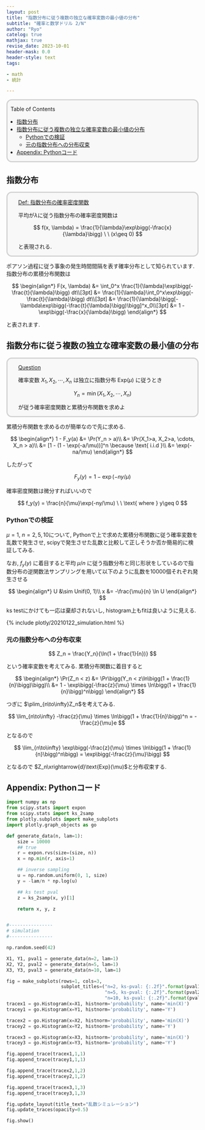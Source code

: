 ```yaml
---
layout: post
title: "指数分布に従う複数の独立な確率変数の最小値の分布"
subtitle: "確率と数学ドリル 2/N"
author: "Ryo"
catelog: true
mathjax: true
revise_date: 2023-10-01
header-mask: 0.0
header-style: text
tags:

- math
- 統計

---
```


<div style='border-radius: 1em; border-style:solid; border-color:#D3D3D3; background-color:#F8F8F8'>

<p class="h4">&nbsp;&nbsp;Table of Contents</p>

<!-- START doctoc generated TOC please keep comment here to allow auto update -->
<!-- DON'T EDIT THIS SECTION, INSTEAD RE-RUN doctoc TO UPDATE -->

- [指数分布](#%E6%8C%87%E6%95%B0%E5%88%86%E5%B8%83)
- [指数分布に従う複数の独立な確率変数の最小値の分布](#%E6%8C%87%E6%95%B0%E5%88%86%E5%B8%83%E3%81%AB%E5%BE%93%E3%81%86%E8%A4%87%E6%95%B0%E3%81%AE%E7%8B%AC%E7%AB%8B%E3%81%AA%E7%A2%BA%E7%8E%87%E5%A4%89%E6%95%B0%E3%81%AE%E6%9C%80%E5%B0%8F%E5%80%A4%E3%81%AE%E5%88%86%E5%B8%83)
  - [Pythonでの検証](#python%E3%81%A7%E3%81%AE%E6%A4%9C%E8%A8%BC)
  - [元の指数分布への分布収束](#%E5%85%83%E3%81%AE%E6%8C%87%E6%95%B0%E5%88%86%E5%B8%83%E3%81%B8%E3%81%AE%E5%88%86%E5%B8%83%E5%8F%8E%E6%9D%9F)
- [Appendix: Pythonコード](#appendix-python%E3%82%B3%E3%83%BC%E3%83%89)

<!-- END doctoc generated TOC please keep comment here to allow auto update -->


</div>

## 指数分布

<div style='padding-left: 2em; padding-right: 2em; border-radius: 1em; border-style:solid; border-color:#D3D3D3; background-color:#F8F8F8'>
<p class="h4"><ins>Def: 指数分布の確率密度関数</ins></p>

平均が$\lambda$に従う指数分布の確率密度関数は

$$
f(x, \lambda) = \frac{1}{\lambda}\exp\bigg(-\frac{x}{\lambda}\bigg) \ \ (x\geq 0)
$$

と表現される.

</div>

ポアソン過程に従う事象の発生時間間隔を表す確率分布として知られています. 指数分布の累積分布関数は

$$
\begin{align*}
F(x, \lambda) &= \int_0^x \frac{1}{\lambda}\exp\bigg(-\frac{t}{\lambda}\bigg) dt\\[3pt]
     &= \frac{1}{\lambda}\int_0^x\exp\bigg(-\frac{t}{\lambda}\bigg) dt\\[3pt]
     &= \frac{1}{\lambda}\bigg[-\lambda\exp\bigg(-\frac{t}{\lambda}\bigg)\bigg]^x_0\\[3pt]
     &= 1 - \exp\bigg(-\frac{x}{\lambda}\bigg)
\end{align*}
$$

と表されます.

## 指数分布に従う複数の独立な確率変数の最小値の分布

<div style='padding-left: 2em; padding-right: 2em; border-radius: 1em; border-style:solid; border-color:#D3D3D3; background-color:#F8F8F8'>
<p class="h4"><ins>Question </ins></p>

確率変数 $X_1, X_2, \cdots, X_n$ は独立に指数分布 $\text{Exp}(\mu)$ に従うとき

$$
Y_n = \min(X_1, X_2, \cdots, X_n)
$$

が従う確率密度関数と累積分布関数を求めよ

</div>

累積分布関数を求めるのが簡単なので先に求める.

$$
\begin{align*}
1 - F_y(a) &= \Pr(Y_n > a)\\
           &= \Pr(X_1>a, X_2>a, \cdots, X_n > a)\\
           &= [1 - (1 - \exp(-a/\mu))]^n \because \text{ i.i.d }\\
           &= \exp(-na/\mu)
\end{align*}
$$

したがって 

$$
F_y(y) = 1 - \exp(-ny/\mu)
$$

確率密度関数は微分すればいいので

$$
f_y(y) = \frac{n}{\mu}\exp(-ny/\mu) \  \ \text{ where } y\geq 0
$$

### Pythonでの検証

$\mu = 1$, $n=2, 5, 10$について, Pythonで上で求めた累積分布関数に従う確率変数を乱数で発生させ, 
scipyで発生させた乱数と比較して正しそうか否か簡易的に検証してみる.

なお, $f_y(y)$ に着目すると平均 $\mu/n$ に従う指数分布と同じ形状をしているので指数分布の逆関数法サンプリングを用いて以下のように乱数を10000個それぞれ発生させる

$$
\begin{align*}
U &\sim Unif(0, 1)\\
x &= -\frac{\mu}{n} \ln U
\end{align*}
$$

ks testにかけても一応は棄却されないし, histogram上もfitは良いように見える.

{% include plotly/20210122_simulation.html %}

### 元の指数分布への分布収束

$$
Z_n = \frac{Y_n}{\ln(1 + \frac{1}{n})}
$$

という確率変数を考えてみる. 累積分布関数に着目すると

$$
\begin{align*}
\Pr(Z_n < z) &= \Pr\bigg(Y_n < z\ln\bigg(1 + \frac{1}{n}\bigg)\bigg)\\
             &= 1 - \exp\bigg(-\frac{z}{\mu} \times \ln\bigg(1 + \frac{1}{n}\bigg)^n\bigg)
\end{align*}
$$

つぎに $\plim_{n\to\infty}Z_n$を考えてみる.

$$
\lim_{n\to\infty} -\frac{z}{\mu} \times \ln\bigg(1 + \frac{1}{n}\bigg)^n = -\frac{z}{\mu}e
$$

となるので

$$
\lim_{n\to\infty} \exp\bigg(-\frac{z}{\mu} \times \ln\bigg(1 + \frac{1}{n}\bigg)^n\bigg) = \exp\bigg(-\frac{z}{\mu}\bigg)
$$


となるので $Z_n\xrightarrow{d}\text{Exp}(\mu)$と分布収束する.


## Appendix: Pythonコード

```python
import numpy as np
from scipy.stats import expon
from scipy.stats import ks_2samp
from plotly.subplots import make_subplots
import plotly.graph_objects as go

def generate_data(n, lam=1):
    size = 10000
    ## true
    r = expon.rvs(size=(size, n))
    x = np.min(r, axis=1)

    ## inverse sampling
    u = np.random.uniform(0, 1, size)
    y = -lam/n * np.log(u)

    ## ks test pval
    z = ks_2samp(x, y)[1]

    return x, y, z


#----------------
# simulation
#----------------

np.random.seed(42)

X1, Y1, pval1 = generate_data(n=2, lam=1)
X2, Y2, pval2 = generate_data(n=5, lam=1)
X3, Y3, pval3 = generate_data(n=10, lam=1)

fig = make_subplots(rows=1, cols=3, 
                    subplot_titles=("n=2, ks-pval: {:.2f}".format(pval1), 
                                    "n=5, ks-pval: {:.2f}".format(pval2), 
                                    "n=10, ks-pval: {:.2f}".format(pval3)))
tracex1 = go.Histogram(x=X1, histnorm='probability', name='min(X)')
tracey1 = go.Histogram(x=Y1, histnorm='probability', name='Y')

tracex2 = go.Histogram(x=X2, histnorm='probability', name='min(X)')
tracey2 = go.Histogram(x=Y2, histnorm='probability', name='Y')

tracex3 = go.Histogram(x=X3, histnorm='probability', name='min(X)')
tracey3 = go.Histogram(x=Y3, histnorm='probability', name='Y')

fig.append_trace(tracex1,1,1)
fig.append_trace(tracey1,1,1)

fig.append_trace(tracex2,1,2)
fig.append_trace(tracey2,1,2)

fig.append_trace(tracex3,1,3)
fig.append_trace(tracey3,1,3)

fig.update_layout(title_text="乱数シミュレーション")
fig.update_traces(opacity=0.5)

fig.show()

```
